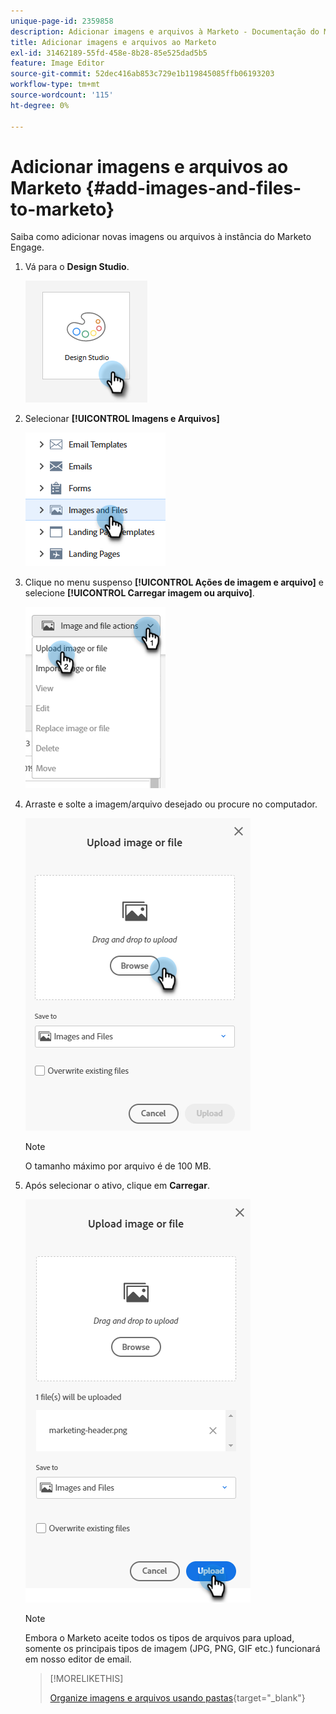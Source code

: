 ```yaml
---
unique-page-id: 2359858
description: Adicionar imagens e arquivos à Marketo - Documentação do Marketo - Documentação do produto
title: Adicionar imagens e arquivos ao Marketo
exl-id: 31462189-55fd-458e-8b28-85e525dad5b5
feature: Image Editor
source-git-commit: 52dec416ab853c729e1b119845085ffb06193203
workflow-type: tm+mt
source-wordcount: '115'
ht-degree: 0%

---
```


# Adicionar imagens e arquivos ao Marketo {#add-images-and-files-to-marketo}

Saiba como adicionar novas imagens ou arquivos à instância do Marketo Engage.

1. Vá para o **Design Studio**.

   ![](assets/add-images-and-files-to-marketo-1.png)

1. Selecionar **[!UICONTROL Imagens e Arquivos]**

   ![](assets/add-images-and-files-to-marketo-2.png)

1. Clique no menu suspenso **[!UICONTROL Ações de imagem e arquivo]** e selecione **[!UICONTROL Carregar imagem ou arquivo]**.

   ![](assets/add-images-and-files-to-marketo-3.png)

1. Arraste e solte a imagem/arquivo desejado ou procure no computador.

   ![](assets/add-images-and-files-to-marketo-4.png)

   >[!NOTE]
   >
   >O tamanho máximo por arquivo é de 100 MB.

1. Após selecionar o ativo, clique em **Carregar**.

   ![](assets/add-images-and-files-to-marketo-5.png)

   >[!NOTE]
   >
   >Embora o Marketo aceite todos os tipos de arquivos para upload, somente os principais tipos de imagem (JPG, PNG, GIF etc.) funcionará em nosso editor de email.

   >[!MORELIKETHIS]
   >
   >[Organize imagens e arquivos usando pastas](/help/marketo/product-docs/demand-generation/images-and-files/organize-your-images-and-files-using-folders.md){target="_blank"}
